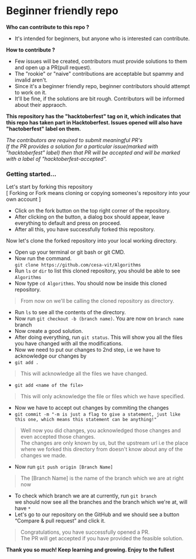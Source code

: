 # Beginner friendly repo 
**Who can contribute to this repo ?**
- It's intended for beginners, but anyone who is interested can contribute. <br />

**How to contribute ?**
- Few issues will be created, contributors must provide solutions to them and open up a PR(pull request).
- The "rookie" or "naive" contributions are acceptable but spammy and invalid aren't.
- Since it's a beginner friendly repo, beginner contributors should attempt to work on it.
- It'll be fine, if the solutions are bit rough. Contributors will be informed about their appraoch.

**This repository has the "hacktoberfest" tag on it, which indicates that this repo has taken part in Hacktoberfest. Issues opened will also have "hactoberfest" label on them.**

_The contributors are required to submit meaningful PR's_ \
_If the PR provides a solution for a particular issue(marked with "hacktoberfest" label) then that PR will be accepted and will be marked with a label of "hacktoberfest-accepted"._

### Getting started... <br />
Let's start by forking this repository<br />
[ Forking or Fork means cloning or copying someones's repository into your own account ]
- Click on the fork button on the top right corner of the repository.
- After clicking on the button, a dialog box should appear, leave everything to default and press on proceed.
- After all this, you have successfully forked this repository.

Now let's clone the forked repository into your local working directory.
- Open up your terminal or git bash or git CMD.
- Now run the command.<br />
`git clone https://github.com/cesa-vit/Algorithms`<br />
- Run `ls` or `dir` to list this cloned repository, you should be able to see `Algorithms` <br />
- Now type `cd Algorithms`. You should now be inside this cloned repository.
 > From now on we'll be calling the cloned repository as directory.
- Run `ls` to see all the contents of the directory.
- Now run `git checkout -b (branch name)`. You are now on `branch name` branch
- Now create a good solution.
- After doing everything, run `git status`. This will show you all the files you have changed with all the modifications.
- Now we need to put our changes to 2nd step, i.e we have to acknowledge our changes by
- `git add .`
> This will acknowledge all the files we have changed.
- `git add <name of the file>`
> This will only acknowledge the file or files which we have specified.
- Now we have to accept out changes by commiting the changes
- `git commit -m "-m is just a flag to give a statement, just like this one, which means this statement can be anything!"`
> Well now you did changes, you acknowledged those changes and even accepted those changes. <br />
The changes are only known by us, but the upstream url i.e the place where we forked this directory from doesn't know about any of the changes we made.
- Now run `git push origin [Branch Name]`
> The [Branch Name] is the name of the branch which we are at right now
- To check which branch we are at currently, run `git branch` <br />we should now see all the branches and the branch which we're at, will have `*`
- Let's go to our repository on the GitHub and we should see a button “Compare & pull request” and click it.
> Congratulations, you have successfully opened a PR.<br /> The PR will get accepted if you have provided the feasible solution.


**Thank you so much! Keep learning and growing. Enjoy to the fullest**
